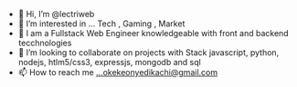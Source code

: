 - 👋 Hi, I’m @lectriweb
- 👀 I’m interested in ... Tech , Gaming , Market
- 🌱 I am a Fullstack Web Engineer  knowledgeable with front and backend tecchnologies
- 💞️ I’m looking to collaborate on projects with Stack javascript, python, nodejs, htlm5/css3, expressjs, mongodb and sql
- 📫 How to reach me ...okekeonyedikachi@gmail.com 

<!--- lectriweb/lectriweb is a ✨ special ✨ repository because its `README.md` (this file) appears on your GitHub profile.
You can click the Preview link to take a look at your changes. --->
